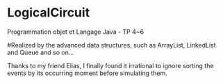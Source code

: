 LogicalCircuit
==============

Programmation objet et Langage Java - TP 4~6

#Realized by the advanced data structures, such as ArrayList, LinkedList and Queue and so on...

Thanks to my friend Elias,
I finally found it irrational to ignore sorting the events
by its occurring moment before simulating them.

